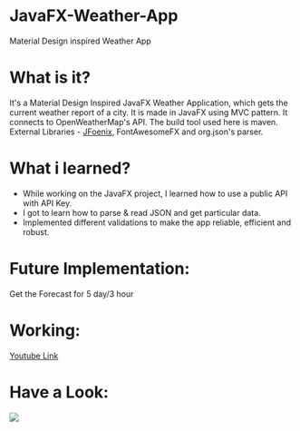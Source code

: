 # JavaFX-Weather-App
Material Design inspired Weather App

# What is it?
<p>It's a Material Design Inspired JavaFX Weather Application, which gets the current weather report of a city. It is made in JavaFX using MVC pattern. It connects to OpenWeatherMap's API. The build tool used here is maven. External Libraries - <a href="https://github.com/jfoenixadmin/JFoenix">JFoenix</a>, FontAwesomeFX and org.json's parser.</p>

# What i learned?
<ul>
<li>While working on the JavaFX project, I learned how to use a public API with API Key.</li>
<li>I got to learn how to parse & read JSON and get particular data.</li>
<li>Implemented different validations to make the app reliable, efficient and robust.</li>
</ul>

# Future Implementation:
Get the Forecast for 5 day/3 hour

# Working:
<a href="https://www.youtube.com/watch?v=UNQN95eWSZ8" target="_blank">Youtube Link</a>

# Have a Look:
<img src="https://i.imgur.com/H2YjlAn.jpg">
